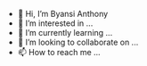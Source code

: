 - 👋 Hi, I’m Byansi Anthony
- 👀 I’m interested in ...
- 🌱 I’m currently learning ...
- 💞️ I’m looking to collaborate on ...
- 📫 How to reach me ...

<!---
Serumion/Serumion is a ✨ special ✨ repository because its `README.md` (this file) appears on your GitHub profile.
You can click the Preview link to take a look at your changes.
--->
